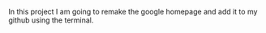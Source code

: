 In this project I am going to remake the google homepage and add it to my github using the terminal. 